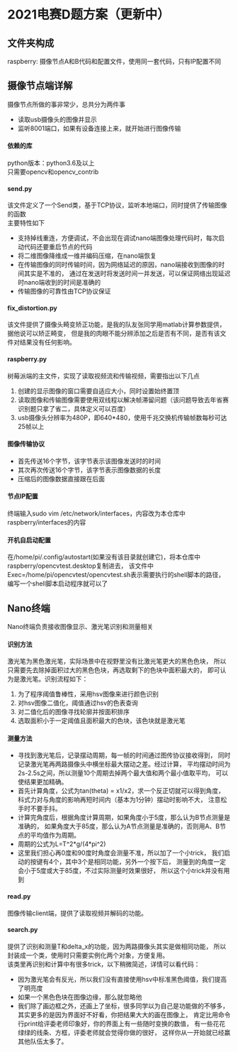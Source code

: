# 2021电赛D题方案（更新中）

## 文件夹构成
raspberry: 摄像节点A和B代码和配置文件，使用同一套代码，只有IP配置不同

## 摄像节点端详解
摄像节点所做的事非常少，总共分为两件事
* 读取usb摄像头的图像并显示
* 监听8001端口，如果有设备连接上来，就开始进行图像传输

#### 依赖的库
python版本：python3.6及以上  
只需要opencv和opencv_contrib

#### send.py
该文件定义了一个Send类，基于TCP协议，监听本地端口，同时提供了传输图像的函数  
主要特性如下
* 支持掉线重连，方便调试，不会出现在调试nano端图像处理代码时，每次启动代码还要重启节点的代码
* 将二维图像降维成一维并编码压缩，在nano端恢复
* 在传输图像的同时传输时间，因为网络延迟的原因，nano端接收到图像的时间其实是不准的，
通过在发送时将发送时间一并发送，可以保证网络出现延迟时nano端收到的时间是准确的
* 传输图像的可靠性由TCP协议保证

#### fix_distortion.py
该文件提供了摄像头畸变矫正功能，是我的队友张同学用matlab计算参数提供，据他说可以矫正畸变，
但是我的肉眼不能分辨添加之后是否有不同，是否有该文件对结果没有任何影响。

#### raspberry.py
树莓派端的主文件，实现了读取视频流和传输视频，需要指出以下几点
1. 创建的显示图像的窗口需要自适应大小，同时设置始终置顶
2. 读取图像和传输图像需要使用双线程以解决帧滞留问题（该问题导致去年省赛识别题只拿了省二，具体定义可以百度）
3. usb摄像头分辨率为480P，即640*480，使用千兆交换机传输帧数每秒可达25帧以上

#### 图像传输协议
* 首先传送16个字节，该字节表示该图像发送时的时间
* 其次再次传送16个字节，该字节表示图像数据的长度
* 压缩后的图像数据直接跟在后面

#### 节点IP配置
终端输入sudo vim /etc/network/interfaces，内容改为本仓库中raspberry/interfaces的内容

#### 开机自启动配置
在/home/pi/.config/autostart(如果没有该目录就创建它)，将本仓库中raspberry/opencvtest.desktop复制进去，
该文件中Exec=/home/pi/opencvtest/opencvtest.sh表示需要执行的shell脚本的路径，编写一个shell脚本启动程序就可以了

## Nano终端
Nano终端负责接收图像显示、激光笔识别和测量相关  

#### 识别方法
激光笔为黑色激光笔，实际场景中在视野里没有比激光笔更大的黑色色块，
所以只需要先去除掉面积过大的黑色色块，再选取剩下的色块中面积最大的，
即可认为是激光笔。识别流程如下：
1. 为了程序阈值鲁棒性，采用hsv图像来进行颜色识别
2. 对hsv图像二值化，阈值通过hsv的色表查询
3. 对二值化后的图像寻找轮廓并按面积排序
4. 选取面积小于一定阈值且面积最大的色块，该色块就是激光笔

#### 测量方法
* 寻找到激光笔后，记录摆动周期，每一帧的时间通过图传协议接收得到，
同时记录激光笔再两路摄像头中横坐标最大摆动之差。经过计算，
平均摆动时间为2s-2.5s之间，所以测量10个周期去掉两个最大值和两个最小值取平均，
可以使结果更加精确。  
* 首先计算角度，公式为tan(theta) = x1/x2，求一个反正切就可以得到角度，
科式力对与角度的影响再短时间内（基本为1分钟）摆动时影响不大，
注意松手时不要手抖。  
* 计算完角度后，根据角度计算周期，如果角度小于5度，那么认为B节点测量是准确的，
如果角度大于85度，那么认为A节点测量是准确的，否则用A、B节点的平均值作为周期。  
* 周期的公式为L=T^2\*g/(4\*pi^2)
* 这里我们担心再0度和90度时角度会测量不准，所以加了一个小trick，
我们启动的按键有4个，其中3个是相同功能，另外一个按下后，
测量到的角度一定会小于5度或大于85度，不过实际测量时效果很好，
所以这个小trick并没有用到

#### read.py
图像传输client端，提供了读取视频并解码的功能。

#### search.py
提供了识别和测量T和delta_x的功能，因为两路摄像头其实是做相同功能，
所以封装成一个类，使用时只需要实例化两个对象，方便复用。  
该类里再识别和计算中有很多trick，以下稍微简述，详情可以看代码：
* 因为激光笔会有反光，所以我们没有直接使用hsv中标准黑色阈值，我们提高了明亮度
* 如果一个黑色色块在图像边缘，那么就忽略他
* 我们除了画边框之外，还画上了坐标，很多同学以为自己是功能做的不够多，
其实更多的是因为界面好不好看，你把结果大大的画在图像上，
肯定比用命令行print给评委老师印象好，你的界面上有一些随时变换的数值，
有一些花花绿绿的线条、方框，评委老师就会觉得你做的很好，
这样你从一开始就已经赢其他队伍太多了。